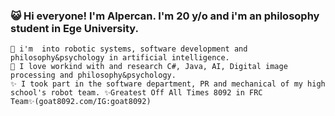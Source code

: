 ### 😺 Hi everyone! I'm Alpercan. I'm 20 y/o and i'm an philosophy student in Ege University.
    🤖 i'm  into robotic systems, software development and philosophy&psychology in artificial intelligence.
    📖 I love workind with and research C#, Java, AI, Digital image processing and philosophy&psychology.
    ✨ I took part in the software department, PR and mechanical of my high school's robot team. ✨Greatest Off All Times 8092 in FRC Team✨(goat8092.com/IG:goat8092)
<!--
**alpercanaltinay/AlpercanAltinay** is a ✨ _special_ ✨ repository because its `README.md` (this file) appears on your GitHub profile.

Here are some ideas to get you started:

- 🔭 I’m currently working on ...
- 🌱 I’m currently learning ...
- 👯 I’m looking to collaborate on ...
- 🤔 I’m looking for help with ...
- 💬 Ask me about ...
- 📫 How to reach me: ...
- 😄 Pronouns: ...
- ⚡ Fun fact: ...
-->
